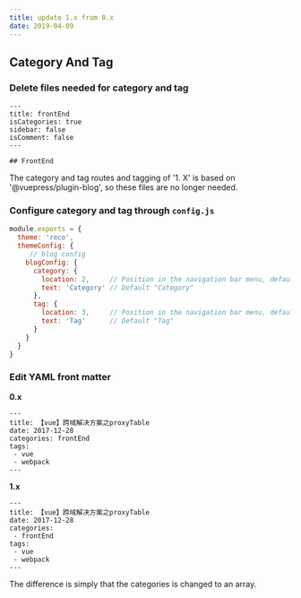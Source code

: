 ```yaml
---
title: update 1.x from 0.x
date: 2019-04-09
---
```


## Category And Tag

### Delete files needed for category and tag

```
--- 
title: frontEnd  
isCategories: true  
sidebar: false  
isComment: false
---

## FrontEnd
```

The category and tag routes and tagging of '1. X' is based on '@vuepress/plugin-blog', so these files are no longer needed.

### Configure category and tag through `config.js`

```javascript
module.exports = {
  theme: 'reco',
  themeConfig: {
     // blog config
    blogConfig: {
      category: {
        location: 2,     // Position in the navigation bar menu, default 2
        text: 'Category' // Default "Category"
      },
      tag: {
        location: 3,     // Position in the navigation bar menu, default 2
        text: 'Tag'      // Default "Tag"
      }
    }
  }  
}  
```

### Edit YAML front matter 

**0.x**

```
---
title: 【vue】跨域解决方案之proxyTable  
date: 2017-12-28
categories: frontEnd
tags:
 - vue
 - webpack
---
```

**1.x**

```
---
title: 【vue】跨域解决方案之proxyTable  
date: 2017-12-28
categories: 
 - frontEnd
tags:
 - vue
 - webpack
---
```

The difference is simply that the categories is changed to an array.
